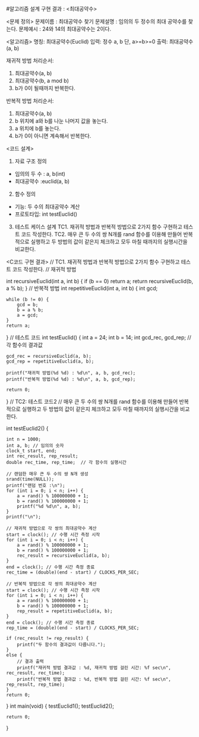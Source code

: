 #알고리즘 설계 구현 결과 : <최대공약수>

<문제 정의>
문제이름 : 최대공약수 찾기
문제설명 : 임의의 두 정수의 최대 공약수를 찾는다.
문제예시 : 24와 14의 최대공약수는 2이다.

<알고리즘>
명칭: 최대공약수(Euclid)
입력: 정수 a, b 단, a>=b>=0
출력: 최대공약수(a, b)

재귀적 방법 처리순서:
1. 최대공약수(a, b)
2. 최대공약수(b, a mod b)
3. b가 0이 될때까지 반복한다.

반복적 방법 처리순서:
1. 최대공약수(a, b)
2. b 위치에 a와 b를 나눈 나머지 값을 놓는다.
3. a 위치에 b를 놓는다.
4. b가 0이 아니면 계속해서 반복한다.

<코드 설계>
1. 자료 구조 정의
- 임의의 두 수 : a, b(int)
- 최대공약수 :euclid(a, b)

2. 함수 정의
- 기능: 두 수의 최대공약수 계산
- 프로토타입: int testEuclid()

3. 테스트 케이스 설계
TC1. 재귀적 방법과 반복적 방법으로 2가지 함수 구현하고 테스트 코드 작성한다.
TC2. 매우 큰 두 수의 쌍 N개를 rand 함수를 이용해 만들어 반복적으로 실행하고 두 방법의 값이 같은지 체크하고 모두 마칠 때까지의 실행시간을 비교한다.

<C코드 구현 결과>
// TC1. 재귀적 방법과 반복적 방법으로 2가지 함수 구현하고 테스트 코드 작성한다.
// 재귀적 방법

int recursiveEuclid(int a, int b) {
    if (b == 0) return a;
    return recursiveEuclid(b, a % b);
}
// 반복적 방법
int repetitiveEuclid(int a, int b) {
    int gcd;

    while (b != 0) {
        gcd = b;
        b = a % b;
        a = gcd;
    }
    return a;
}
// 테스트 코드
int testEuclid() {
	int a = 24;
	int b = 14;
	int gcd_rec, gcd_rep; // 각 함수의 결과값

	gcd_rec = recursiveEuclid(a, b);
	gcd_rep = repetitiveEuclid(a, b);

	printf("재귀적 방법(%d %d) : %d\n", a, b, gcd_rec);
	printf("반복적 방법(%d %d) : %d\n", a, b, gcd_rep);

	return 0;
}
// TC2: 테스트 코드2
// 매우 큰 두 수의 쌍 N개를 rand 함수를 이용해 만들어 반복적으로 실행하고 두 방법의 값이 같은지 체크하고 모두 마칠 때까지의 실행시간을 비교한다.

int testEuclid2() {

	int n = 1000;
	int a, b; // 임의의 숫자
	clock_t start, end;
	int rec_result, rep_result;
	double rec_time, rep_time;	// 각 함수의 실행시간

	// 랜덤한 매우 큰 두 수의 쌍 N개 생성
	srand(time(NULL));
	printf("랜덤 번호 :\n");
	for (int i = 0; i < n; i++) {
		a = rand() % 100000000 + 1;
		b = rand() % 100000000 + 1;
		printf("%d %d\n", a, b);
	}
	printf("\n");

	// 재귀적 방법으로 각 쌍의 최대공약수 계산
	start = clock(); // 수행 시간 측정 시작
	for (int i = 0; i < n; i++) {
		a = rand() % 100000000 + 1;
		b = rand() % 100000000 + 1;
		rec_result = recursiveEuclid(a, b);
	}
	end = clock(); // 수행 시간 측정 종료
	rec_time = (double)(end - start) / CLOCKS_PER_SEC;

	// 반복적 방법으로 각 쌍의 최대공약수 계산
	start = clock(); // 수행 시간 측정 시작
	for (int i = 0; i < n; i++) {
		a = rand() % 100000000 + 1;
		b = rand() % 100000000 + 1;
		rep_result = repetitiveEuclid(a, b);
	}
	end = clock(); // 수행 시간 측정 종료
	rep_time = (double)(end - start) / CLOCKS_PER_SEC;

	if (rec_result != rep_result) {
		printf("두 함수의 결과값이 다릅니다.");
	}
	else {
		// 결과 출력
		printf("재귀적 방법 결과값 : %d, 재귀적 방법 걸린 시간: %f sec\n", rec_result, rec_time);
		printf("반복적 방법 결과값 : %d, 반복적 방법 걸린 시간: %f sec\n", rep_result, rep_time);
	}
	return 0;
}
int main(void) {
	testEuclid1();
	testEuclid2();

	return 0;
}
